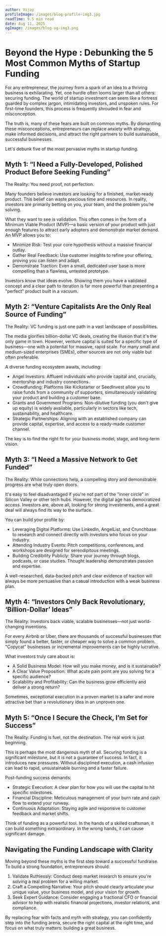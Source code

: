 ```yaml
---
author: Vijay
profileImage: /images/blog-profile-img3.jpg
readTime: 9.5 min read
date: Aug 11, 2025
ogImage: /images/blog-og-img3.png
---
```



# Beyond the Hype : Debunking the 5 Most Common Myths of Startup Funding

For any entrepreneur, the journey from a spark of an idea to a thriving business is
exhilarating. Yet, one hurdle often looms larger than all others: securing funding. The
world of startup investment can seem like a fortress guarded by complex jargon,
intimidating investors, and unspoken rules. For first-time founders, this process is
frequently shrouded in fear and misconception.

The truth is, many of these fears are built on common myths. By dismantling these
misconceptions, entrepreneurs can replace anxiety with strategy, make informed
decisions, and attract the right partners to build sustainable, successful businesses.

Let's debunk five of the most pervasive myths in startup funding.

## Myth 1: “I Need a Fully-Developed, Polished Product Before Seeking Funding”

The Reality: You need proof, not perfection.

Many founders believe investors are looking for a finished, market-ready product.
This belief can waste precious time and resources. In reality, investors are primarily
betting on you, your team, and the problem you’re solving.

What they want to see is validation. This often comes in the form of a Minimum
Viable Product (MVP)—a basic version of your product with just enough features to
attract early adopters and demonstrate market demand. An MVP allows you to:

- Minimize Risk: Test your core hypothesis without a massive financial outlay.
- Gather Real Feedback: Use customer insights to refine your offering, proving you can listen and adapt.
- Demonstrate Traction: Even a small, dedicated user base is more compelling than a flawless, untested prototype.


Investors know that ideas evolve. Showing them you have a validated concept and a
clear path to iteration is far more powerful than presenting a "perfect" product built in
a vacuum.

## Myth 2: “Venture Capitalists Are the Only Real Source of Funding”

The Reality: VC funding is just one path in a vast landscape of possibilities.

The media glorifies billion-dollar VC deals, creating the illusion that it's the only game
in town. However, venture capital is suited for a specific type of business—one with a
potential for massive, rapid scale. For many small and medium-sized enterprises
(SMEs), other sources are not only viable but often preferable.

A diverse funding ecosystem awaits, including:

- Angel Investors: Affluent individuals who provide capital and, crucially,
mentorship and industry connections.
- Crowdfunding: Platforms like Kickstarter or SeedInvest allow you to raise
funds from a community of supporters, simultaneously validating your
product and building a customer base.
- Grants and Government Programs: Non-dilutive funding (you don't give up
equity) is widely available, particularly in sectors like tech, sustainability, and
healthcare.
- Strategic Partnerships: Aligning with an established company can provide
capital, expertise, and access to a ready-made customer channel.

The key is to find the right fit for your business model, stage, and long-term vision.

## Myth 3: “I Need a Massive Network to Get Funded”

The Reality: While connections help, a compelling story and demonstrable progress
are what truly open doors.

It's easy to feel disadvantaged if you're not part of the "inner circle" in Silicon Valley
or other tech hubs. However, the digital age has democratized access. Investors are,
above all, looking for strong investments, and a great deal will always find its way to
the surface.

You can build your profile by:

- Leveraging Digital Platforms: Use LinkedIn, AngelList, and Crunchbase to
research and connect directly with investors who focus on your industry.
- Attending Industry Events: Pitch competitions, conferences, and workshops
are designed for serendipitous meetings.
- Building Credibility Publicly: Share your journey through blogs, podcasts, or
case studies. Thought leadership demonstrates passion and expertise.

A well-researched, data-backed pitch and clear evidence of traction will always be
more persuasive than a casual introduction with a weak business plan.

## Myth 4: “Investors Only Back Revolutionary, ‘Billion-Dollar’ Ideas”

The Reality: Investors back viable, scalable businesses—not just world-changing
inventions.

For every Airbnb or Uber, there are thousands of successful businesses that simply
found a better, faster, or cheaper way to solve a common problem. "Copycat"
businesses or incremental improvements can be highly lucrative.

What investors truly care about is:

- A Solid Business Model: How will you make money, and is it sustainable?
- A Clear Value Proposition: What acute pain point are you solving for a specific
audience?
- Scalability and Profitability: Can the business grow efficiently and deliver a
strong return?

Sometimes, exceptional execution in a proven market is a safer and more attractive
bet than a revolutionary idea in an unproven one.

## Myth 5: “Once I Secure the Check, I’m Set for Success”

The Reality: Funding is fuel, not the destination. The real work is just beginning.

This is perhaps the most dangerous myth of all. Securing funding is a significant
milestone, but it is not a guarantee of success. In fact, it introduces new pressures.
Without disciplined execution, a cash infusion can lead to rapid, unsustainable
burning and a faster failure.

Post-funding success demands:

- Strategic Execution: A clear plan for how you will use the capital to hit specific
milestones.
- Financial Discipline: Meticulous management of your burn rate and cash flow
to extend your runway.
- Continuous Adaptation: Staying agile and responsive to customer feedback
and market shifts.

Think of funding as a powerful tool. In the hands of a skilled craftsman, it can build
something extraordinary. In the wrong hands, it can cause significant damage.

## Navigating the Funding Landscape with Clarity

Moving beyond these myths is the first step toward a successful fundraise. To build
a strong foundation, entrepreneurs should:

1. Validate Ruthlessly: Conduct deep market research to ensure you're solving a
real problem for a willing market.
2. Craft a Compelling Narrative: Your pitch should clearly articulate your unique
value, your business model, and your vision for growth.
3. Seek Expert Guidance: Consider engaging a fractional CFO or financial advisor
to help with realistic financial projections, investor relations, and compliance.

By replacing fear with facts and myth with strategy, you can confidently step into the
funding arena, secure the right capital at the right time, and focus on what truly
matters: building a great business.